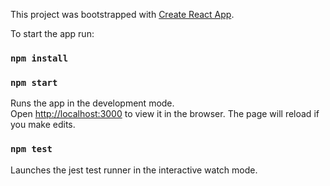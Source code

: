 This project was bootstrapped with [Create React App](https://github.com/facebookincubator/create-react-app).

To start the app run:
### `npm install`
### `npm start`

Runs the app in the development mode.<br>
Open [http://localhost:3000](http://localhost:3000) to view it in the browser.
The page will reload if you make edits.<br>

### `npm test`

Launches the jest test runner in the interactive watch mode.<br>
